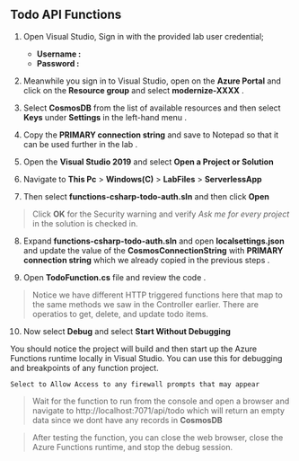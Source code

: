 ## Todo API Functions

1. Open Visual Studio, Sign in with the provided lab user credential;

      - **Username : <inject key="AzureAdUserEmail" />**
      - **Password : <inject key="AzureAdUserPassword" />**
      
2. Meanwhile you sign in to Visual Studio, open on the **Azure Portal** and click on the **Resource group** and select **modernize-XXXX** .

3. Select **CosmosDB** from the list of available resources and then select **Keys** under **Settings** in the left-hand menu .

4. Copy the **PRIMARY connection string** and save to Notepad so that it can be used further in the lab .

5. Open the **Visual Studio 2019** and select **Open a Project or Solution**

6. Navigate to **This Pc** > **Windows(C)** > **LabFiles** > **ServerlessApp**

7. Then select **functions-csharp-todo-auth.sln** and then click **Open**

> Click **OK** for the Security warning and verify *Ask me for every project* in the solution is checked in.
 
8. Expand **functions-csharp-todo-auth.sln** and open **localsettings.json** and update the value of the **CosmosConnectionString** with **PRIMARY connection string** which we already   copied in the previous steps .

9. Open **TodoFunction.cs** file and review the code .
   
 > Notice we have different HTTP triggered functions here that map to the same methods we saw in the Controller earlier. 
  There are operatios to get, delete, and update todo items.

10. Now select **Debug** and select **Start Without Debugging** 

You should notice the project will build and then start up the Azure Functions runtime locally in Visual Studio. You can use this for debugging and breakpoints of any function project.

 
    Select to Allow Access to any firewall prompts that may appear
    
 > Wait for the function to run from the console and open a browser and navigate to http://localhost:7071/api/todo which will return an empty data since we dont have any records in **CosmosDB**
  
 
 > After testing the function, you can close the web browser, close the Azure Functions runtime, and stop the debug session.
